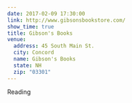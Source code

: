 ```yaml
---
date: 2017-02-09 17:30:00
link: http://www.gibsonsbookstore.com/
show_time: true
title: Gibson's Books
venue:
  address: 45 South Main St.
  city: Concord
  name: Gibson's Books
  state: NH
  zip: "03301"
---
```


Reading
